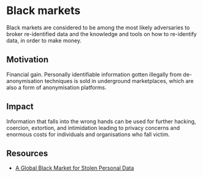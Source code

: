 # Black markets

Black markets are considered to be among the most likely adversaries to broker re-identified data and the knowledge and tools on how to re-identify data, in order to make money.

## Motivation

Financial gain. Personally identifiable information gotten illegally from de-anonymisation techniques is sold in underground marketplaces, which are also a form of anonymisation platforms. 

## Impact

Information that falls into the wrong hands can be used for further hacking, coercion, extortion, and intimidation leading to privacy concerns and enormous costs for individuals and organisations who fall victim.

## Resources

* [A Global Black Market for Stolen Personal Data](https://www.trendmicro.com/vinfo/us/security/special-report/cybercriminal-underground-economy-series/global-black-market-for-stolen-data/)

